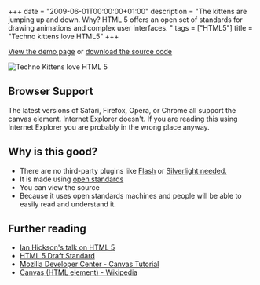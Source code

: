 +++
date = "2009-06-01T00:00:00+01:00"
description = "The kittens are jumping up and down. Why? HTML 5 offers an open set of standards for drawing animations and complex user interfaces. "
tags = ["HTML5"]
title = "Techno kittens love HTML5"
+++

[View the demo page][1] or [download the source code][2]

![Techno Kittens love HTML 5][3]

## Browser Support

The latest versions of Safari, Firefox, Opera, or Chrome all support the canvas
element. Internet Explorer doesn't. If you are reading this using Internet
Explorer you are probably in the wrong place anyway.

## Why is this good?

- There are no third-party plugins like [Flash][4] or [Silverlight needed.][5]
- It is made using [open standards][6]
- You can view the source
- Because it uses open standards machines and people will be able to easily read
  and understand it.

## Further reading

- [Ian Hickson's talk on HTML 5][7]
- [HTML 5 Draft Standard][8]
- [Mozilla Developer Center - Canvas Tutorial][9]
- [Canvas (HTML element) - Wikipedia][10]

[1]: /examples/techno-kittens/
[2]: http://github.com/shapeshed/HTML-5/tree/master
[3]: /images/articles/techno-kittens.jpg
[4]: http://get.adobe.com/flashplayer/
[5]: http://silverlight.net/
[6]: http://en.wikipedia.org/wiki/Open_standard
[7]: https://www.youtube.com/watch?v=xIxDJof7xxQ
[8]: http://www.whatwg.org/specs/web-apps/current-work/
[9]: https://developer.mozilla.org/en/Canvas_tutorial
[10]: http://en.wikipedia.org/wiki/Canvas_(HTML_element)
